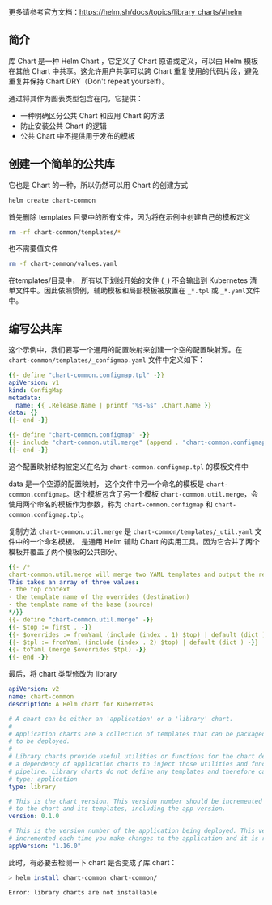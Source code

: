 
更多请参考官方文档：<https://helm.sh/docs/topics/library_charts/#helm>

## 简介

库 Chart 是一种 Helm Chart ，它定义了 Chart 原语或定义，可以由 Helm 模板在其他 Chart 中共享。这允许用户共享可以跨 Chart 重复使用的代码片段，避免重复并保持 Chart DRY（Don't repeat yourself）。

通过将其作为图表类型包含在内，它提供：

- 一种明确区分公共 Chart 和应用 Chart 的方法
- 防止安装公共 Chart 的逻辑
- 公共 Chart 中不提供用于发布的模板

## 创建一个简单的公共库

它也是 Chart 的一种，所以仍然可以用 Chart 的创建方式

```bash
helm create chart-common
```

首先删除 templates 目录中的所有文件，因为将在示例中创建自己的模板定义

```bash
rm -rf chart-common/templates/*
```

也不需要值文件

```bash
rm -f chart-common/values.yaml
```

在templates/目录中， 所有以下划线开始的文件 (`_`) 不会输出到 Kubernetes 清单文件中。因此依照惯例，辅助模板和局部模板被放置在 `_*.tpl` 或 `_*.yaml`文件中。

## 编写公共库

这个示例中，我们要写一个通用的配置映射来创建一个空的配置映射源。在 `chart-common/templates/_configmap.yaml` 文件中定义如下：

```yaml
{{- define "chart-common.configmap.tpl" -}}
apiVersion: v1
kind: ConfigMap
metadata:
  name: {{ .Release.Name | printf "%s-%s" .Chart.Name }}
data: {}
{{- end -}}

{{- define "chart-common.configmap" -}}
{{- include "chart-common.util.merge" (append . "chart-common.configmap.tpl") -}}
{{- end -}}
```

这个配置映射结构被定义在名为 `chart-common.configmap.tpl` 的模板文件中

data 是一个空源的配置映射， 这个文件中另一个命名的模板是 `chart-common.configmap`。这个模板包含了另一个模板 `chart-common.util.merge`，会使用两个命名的模板作为参数，称为 `chart-common.configmap` 和 `chart-common.configmap.tpl`。

复制方法 `chart-common.util.merge` 是 `chart-common/templates/_util.yaml` 文件中的一个命名模板。 是通用 Helm 辅助 Chart 的实用工具。因为它合并了两个模板并覆盖了两个模板的公共部分。

```yaml
{{- /*
chart-common.util.merge will merge two YAML templates and output the result.
This takes an array of three values:
- the top context
- the template name of the overrides (destination)
- the template name of the base (source)
*/}}
{{- define "chart-common.util.merge" -}}
{{- $top := first . -}}
{{- $overrides := fromYaml (include (index . 1) $top) | default (dict ) -}}
{{- $tpl := fromYaml (include (index . 2) $top) | default (dict ) -}}
{{- toYaml (merge $overrides $tpl) -}}
{{- end -}}
```

最后，将 chart 类型修改为 library

```yaml
apiVersion: v2
name: chart-common
description: A Helm chart for Kubernetes

# A chart can be either an 'application' or a 'library' chart.
#
# Application charts are a collection of templates that can be packaged into versioned archives
# to be deployed.
#
# Library charts provide useful utilities or functions for the chart developer. They're included as
# a dependency of application charts to inject those utilities and functions into the rendering
# pipeline. Library charts do not define any templates and therefore cannot be deployed.
# type: application
type: library

# This is the chart version. This version number should be incremented each time you make changes
# to the chart and its templates, including the app version.
version: 0.1.0

# This is the version number of the application being deployed. This version number should be
# incremented each time you make changes to the application and it is recommended to use it with quotes.
appVersion: "1.16.0"
```

此时，有必要去检测一下 chart 是否变成了库 chart：

```bash
> helm install chart-common chart-common/

Error: library charts are not installable
```
